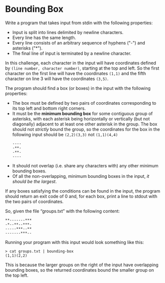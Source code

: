# Bounding Box

Write a program that takes input from stdin with the following properties:
- Input is split into lines delimited by newline characters.
- Every line has the same length.
- Every line consists of an arbitrary sequence of hyphens ("-") and asterisks ("\*").
- The final line of input is terminated by a newline character.

In this challenge, each character in the input will have coordinates defined by `(line number, character number)`, starting at the top and left. So the first character on the first line will have the coordinates `(1,1)` and the fifth character on line 3 will have the coordinates `(3,5)`.

The program should find a box (or boxes) in the input with the following properties:
- The box must be defined by two pairs of coordinates corresponding to its top left and bottom right corners.
- It must be the **minimum bounding box** for some contiguous group of asterisks, with each asterisk being horizontally or vertically (but not diagonally) adjacent to at least one other asterisk in the group. The box should not _strictly_ bound the group, so the coordinates for the box in the following input should be `(2,2)(3,3)` not `(1,1)(4,4)`
    ```
    ----
    -**-
    -**-
    ----
    ```
- It should not overlap (i.e. share any characters with) any other minimum bounding boxes.
- Of all the non-overlapping, minimum bounding boxes in the input, _it should be the largest_.

If any boxes satisfying the conditions can be found in the input, the program should return an exit code of 0 and, for each box, print a line to stdout with the two pairs of coordinates.

So, given the file “groups.txt” with the following content:
```
**-------***
-*--**--***-
-----***--**
-------***--
```

Running your program with this input would look something like this:
```
> cat groups.txt | bounding-box
(1,1)(2,2)
```

This is because the larger groups on the right of the input have overlapping bounding boxes, so the returned coordinates bound the smaller group on the top left.
